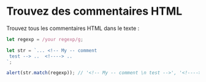 # Trouvez des commentaires HTML

Trouvez tous les commentaires HTML dans le texte :

```js
let regexp = /your regexp/g;

let str = `... <!-- My -- comment
 test --> ..  <!----> ..
`;

alert(str.match(regexp)); // '<!-- My -- comment \n test -->', '<!---->'
```
